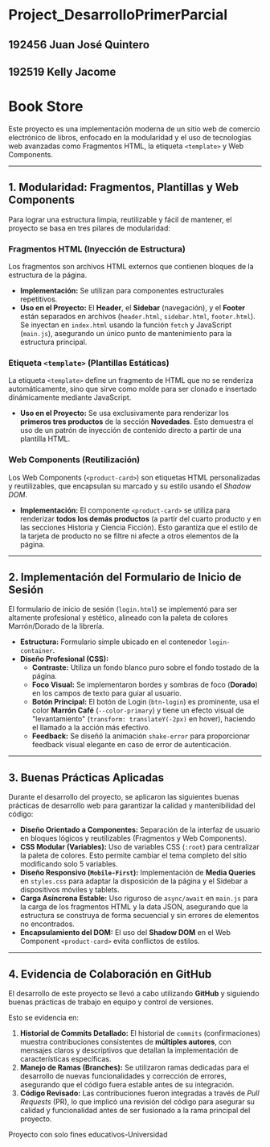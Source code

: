 # Project_DesarrolloPrimerParcial
## 192456 Juan José Quintero
## 192519 Kelly Jacome
# Book Store

Este proyecto es una implementación moderna de un sitio web de comercio electrónico de libros, enfocado en la modularidad y el uso de tecnologías web avanzadas como Fragmentos HTML, la etiqueta `<template>` y Web Components.

---

## 1. Modularidad: Fragmentos, Plantillas y Web Components

Para lograr una estructura limpia, reutilizable y fácil de mantener, el proyecto se basa en tres pilares de modularidad:

###  Fragmentos HTML (Inyección de Estructura)
Los fragmentos son archivos HTML externos que contienen bloques de la estructura de la página.
* **Implementación:** Se utilizan para componentes estructurales repetitivos.
* **Uso en el Proyecto:** El **Header**, el **Sidebar** (navegación), y el **Footer** están separados en archivos (`header.html`, `sidebar.html`, `footer.html`). Se inyectan en `index.html` usando la función `fetch` y JavaScript (`main.js`), asegurando un único punto de mantenimiento para la estructura principal.

### Etiqueta `<template>` (Plantillas Estáticas)
La etiqueta `<template>` define un fragmento de HTML que no se renderiza automáticamente, sino que sirve como molde para ser clonado e insertado dinámicamente mediante JavaScript.
* **Uso en el Proyecto:** Se usa exclusivamente para renderizar los **primeros tres productos** de la sección **Novedades**. Esto demuestra el uso de un patrón de inyección de contenido directo a partir de una plantilla HTML.

###  Web Components (Reutilización)
Los Web Components (`<product-card>`) son etiquetas HTML personalizadas y reutilizables, que encapsulan su marcado y su estilo usando el *Shadow DOM*.
* **Implementación:** El componente `<product-card>` se utiliza para renderizar **todos los demás productos** (a partir del cuarto producto y en las secciones Historia y Ciencia Ficción). Esto garantiza que el estilo de la tarjeta de producto no se filtre ni afecte a otros elementos de la página.

---

## 2. Implementación del Formulario de Inicio de Sesión

El formulario de inicio de sesión (`login.html`) se implementó para ser altamente profesional y estético, alineado con la paleta de colores Marrón/Dorado de la librería.

* **Estructura:** Formulario simple ubicado en el contenedor `login-container`.
* **Diseño Profesional (CSS):**
    * **Contraste:** Utiliza un fondo blanco puro sobre el fondo tostado de la página.
    * **Foco Visual:** Se implementaron bordes y sombras de foco (**Dorado**) en los campos de texto para guiar al usuario.
    * **Botón Principal:** El botón de Login (`btn-login`) es prominente, usa el color **Marrón Café** (`--color-primary`) y tiene un efecto visual de "levantamiento" (`transform: translateY(-2px)` en hover), haciendo el llamado a la acción más efectivo.
    * **Feedback:** Se diseñó la animación `shake-error` para proporcionar feedback visual elegante en caso de error de autenticación.

---

## 3. Buenas Prácticas Aplicadas

Durante el desarrollo del proyecto, se aplicaron las siguientes buenas prácticas de desarrollo web para garantizar la calidad y mantenibilidad del código:

* **Diseño Orientado a Componentes:** Separación de la interfaz de usuario en bloques lógicos y reutilizables (Fragmentos y Web Components).
* **CSS Modular (Variables):** Uso de variables CSS (`:root`) para centralizar la paleta de colores. Esto permite cambiar el tema completo del sitio modificando solo 5 variables.
* **Diseño Responsivo (`Mobile-First`):** Implementación de **Media Queries** en `styles.css` para adaptar la disposición de la página y el Sidebar a dispositivos móviles y tablets.
* **Carga Asíncrona Estable:** Uso riguroso de `async/await` en `main.js` para la carga de los fragmentos HTML y la data JSON, asegurando que la estructura se construya de forma secuencial y sin errores de elementos no encontrados.
* **Encapsulamiento del DOM:** El uso del **Shadow DOM** en el Web Component `<product-card>` evita conflictos de estilos.

---

## 4. Evidencia de Colaboración en GitHub

El desarrollo de este proyecto se llevó a cabo utilizando **GitHub** y siguiendo buenas prácticas de trabajo en equipo y control de versiones.

Esto se evidencia en:

1.  **Historial de Commits Detallado:** El historial de `commits` (confirmaciones) muestra contribuciones consistentes de **múltiples autores**, con mensajes claros y descriptivos que detallan la implementación de características específicas.
2.  **Manejo de Ramas (Branches):** Se utilizaron ramas dedicadas para el desarrollo de nuevas funcionalidades y corrección de errores, asegurando que el código fuera estable antes de su integración.
3.  **Código Revisado:** Las contribuciones fueron integradas a través de *Pull Requests* (PR), lo que implicó una revisión del código para asegurar su calidad y funcionalidad antes de ser fusionado a la rama principal del proyecto.

Proyecto con solo fines educativos-Universidad

